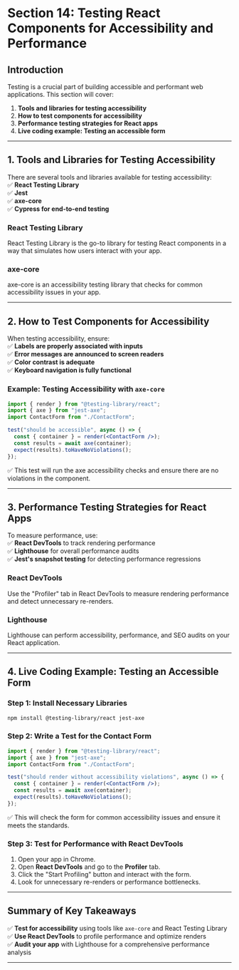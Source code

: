 # **Section 14: Testing React Components for Accessibility and Performance**  

## **Introduction**  
Testing is a crucial part of building accessible and performant web applications. This section will cover:  

1. **Tools and libraries for testing accessibility**  
2. **How to test components for accessibility**  
3. **Performance testing strategies for React apps**  
4. **Live coding example: Testing an accessible form**  

---

## **1. Tools and Libraries for Testing Accessibility**  
There are several tools and libraries available for testing accessibility:  
✅ **React Testing Library**  
✅ **Jest**  
✅ **axe-core**  
✅ **Cypress for end-to-end testing**  

### **React Testing Library**  
React Testing Library is the go-to library for testing React components in a way that simulates how users interact with your app.  

### **axe-core**  
axe-core is an accessibility testing library that checks for common accessibility issues in your app.  

---

## **2. How to Test Components for Accessibility**  
When testing accessibility, ensure:  
✅ **Labels are properly associated with inputs**  
✅ **Error messages are announced to screen readers**  
✅ **Color contrast is adequate**  
✅ **Keyboard navigation is fully functional**  

### **Example: Testing Accessibility with `axe-core`**  
```jsx
import { render } from "@testing-library/react";
import { axe } from "jest-axe";  
import ContactForm from "./ContactForm";

test("should be accessible", async () => {
  const { container } = render(<ContactForm />);
  const results = await axe(container);
  expect(results).toHaveNoViolations();
});
```
✅ This test will run the axe accessibility checks and ensure there are no violations in the component.  

---

## **3. Performance Testing Strategies for React Apps**  
To measure performance, use:  
✅ **React DevTools** to track rendering performance  
✅ **Lighthouse** for overall performance audits  
✅ **Jest's snapshot testing** for detecting performance regressions  

### **React DevTools**  
Use the "Profiler" tab in React DevTools to measure rendering performance and detect unnecessary re-renders.  

### **Lighthouse**  
Lighthouse can perform accessibility, performance, and SEO audits on your React application.  

---

## **4. Live Coding Example: Testing an Accessible Form**  

### **Step 1: Install Necessary Libraries**  
```bash
npm install @testing-library/react jest-axe
```

### **Step 2: Write a Test for the Contact Form**  
```jsx
import { render } from "@testing-library/react";
import { axe } from "jest-axe";  
import ContactForm from "./ContactForm";

test("should render without accessibility violations", async () => {
  const { container } = render(<ContactForm />);
  const results = await axe(container);
  expect(results).toHaveNoViolations();
});
```
✅ This will check the form for common accessibility issues and ensure it meets the standards.  

### **Step 3: Test for Performance with React DevTools**  
1. Open your app in Chrome.  
2. Open **React DevTools** and go to the **Profiler** tab.  
3. Click the "Start Profiling" button and interact with the form.  
4. Look for unnecessary re-renders or performance bottlenecks.

---

## **Summary of Key Takeaways**  
✅ **Test for accessibility** using tools like `axe-core` and React Testing Library  
✅ **Use React DevTools** to profile performance and optimize renders  
✅ **Audit your app** with Lighthouse for a comprehensive performance analysis  

---